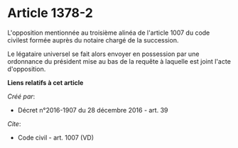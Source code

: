 # Article 1378-2

L'opposition mentionnée au troisième alinéa de l'article 1007 du code civilest formée auprès du notaire chargé de la
succession. 

Le légataire universel se fait alors envoyer en possession par une  ordonnance du président mise au bas de la requête à
laquelle est joint  l'acte d'opposition.

**Liens relatifs à cet article**

_Créé par_:

  - Décret n°2016-1907 du 28 décembre 2016 - art. 39

_Cite_:

  - Code civil - art. 1007 (VD)
